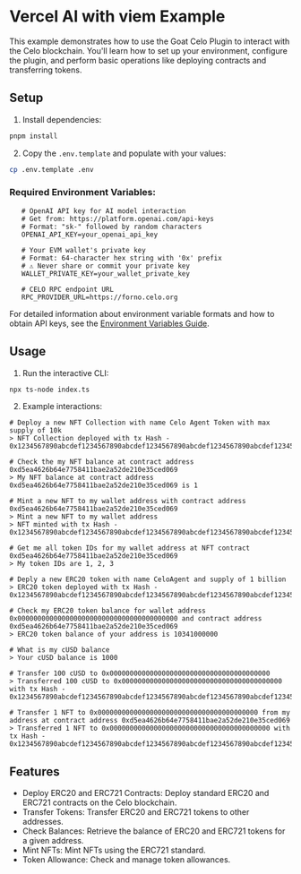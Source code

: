 # Vercel AI with viem Example

This example demonstrates how to use the Goat Celo Plugin to interact with the Celo blockchain. You'll learn how to set up your environment, configure the plugin, and perform basic operations like deploying contracts and transferring tokens.

## Setup

1. Install dependencies:

```bash
pnpm install
```

2. Copy the `.env.template` and populate with your values:

```bash
cp .env.template .env
```

### Required Environment Variables:

```
   # OpenAI API key for AI model interaction
   # Get from: https://platform.openai.com/api-keys
   # Format: "sk-" followed by random characters
   OPENAI_API_KEY=your_openai_api_key

   # Your EVM wallet's private key
   # Format: 64-character hex string with '0x' prefix
   # ⚠️ Never share or commit your private key
   WALLET_PRIVATE_KEY=your_wallet_private_key

   # CELO RPC endpoint URL
   RPC_PROVIDER_URL=https://forno.celo.org
```

For detailed information about environment variable formats and how to obtain API keys, see the [Environment Variables Guide](../../../docs/environment-variables.mdx).

## Usage

1. Run the interactive CLI:

```bash
npx ts-node index.ts
```

2. Example interactions:

```
# Deploy a new NFT Collection with name Celo Agent Token with max supply of 10k
> NFT Collection deployed with tx Hash - 0x1234567890abcdef1234567890abcdef1234567890abcdef1234567890abcdef1234567890abcdef

# Check the my NFT balance at contract address 0xd5ea4626b64e7758411bae2a52de210e35ced069
> My NFT balance at contract address 0xd5ea4626b64e7758411bae2a52de210e35ced069 is 1

# Mint a new NFT to my wallet address with contract address 0xd5ea4626b64e7758411bae2a52de210e35ced069
> Mint a new NFT to my wallet address
> NFT minted with tx Hash - 0x1234567890abcdef1234567890abcdef1234567890abcdef1234567890abcdef1234567890abcdef

# Get me all token IDs for my wallet address at NFT contract 0xd5ea4626b64e7758411bae2a52de210e35ced069
> My token IDs are 1, 2, 3

# Deply a new ERC20 token with name CeloAgent and supply of 1 billion
> ERC20 token deployed with tx Hash - 0x1234567890abcdef1234567890abcdef1234567890abcdef1234567890abcdef1234567890abcdef

# Check my ERC20 token balance for wallet address 0x0000000000000000000000000000000000000000 and contract address 0xd5ea4626b64e7758411bae2a52de210e35ced069
> ERC20 token balance of your address is 10341000000

# What is my cUSD balance
> Your cUSD balance is 1000

# Transfer 100 cUSD to 0x0000000000000000000000000000000000000000
> Transferred 100 cUSD to 0x0000000000000000000000000000000000000000 with tx Hash - 0x1234567890abcdef1234567890abcdef1234567890abcdef1234567890abcdef1234567890abcdef

# Transfer 1 NFT to 0x0000000000000000000000000000000000000000 from my address at contract address 0xd5ea4626b64e7758411bae2a52de210e35ced069
> Transferred 1 NFT to 0x0000000000000000000000000000000000000000 with tx Hash - 0x1234567890abcdef1234567890abcdef1234567890abcdef1234567890abcdef1234567890abcdef
```

## Features

- Deploy ERC20 and ERC721 Contracts: Deploy standard ERC20 and ERC721 contracts on the Celo blockchain.
- Transfer Tokens: Transfer ERC20 and ERC721 tokens to other addresses.
- Check Balances: Retrieve the balance of ERC20 and ERC721 tokens for a given address.
- Mint NFTs: Mint NFTs using the ERC721 standard.
- Token Allowance: Check and manage token allowances.
